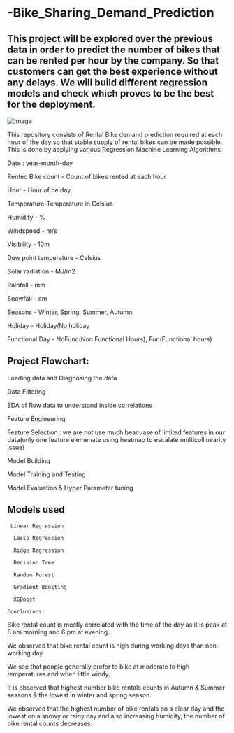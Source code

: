 # -Bike_Sharing_Demand_Prediction
## This project will be explored over the previous data in order to predict the number of bikes that can be rented per hour by the company. So that customers can get the best experience without any delays. We will build different regression models and check which proves to be the best for the deployment.

![image](https://user-images.githubusercontent.com/106463464/210526981-5a56dadc-38a3-4bf0-b4c7-610faa760a2c.png)

This repository consists of Rental Bike demand prediction required at each hour of the day so that stable supply of rental bikes can be made possible. This is done by applying various Regression Machine Learning Algorithms.

Date : year-month-day

Rented Bike count - Count of bikes rented at each hour

Hour - Hour of he day

Temperature-Temperature in Celsius

Humidity - %

Windspeed - m/s

Visibility - 10m

Dew point temperature - Celsius

Solar radiation - MJ/m2

Rainfall - mm

Snowfall - cm

Seasons - Winter, Spring, Summer, Autumn

Holiday - Holiday/No holiday

Functional Day - NoFunc(Non Functional Hours), Fun(Functional hours)


## Project Flowchart:
 Loading data and Diagnosing the data
 
 Data Filtering
 
 EDA of Row data to understand inside correlations
 
 Feature Engineering
 
 Feature Selection : we are not use much beacuase of limited features in our data(only one feature elemenate using heatmap to escalate multicollinearity  issue)
 
 Model Building
 
 Model Training and Testing
 
 Model Evaluation  & Hyper Parameter tuning
  
  
  ## Models used
     Linear Regression
     
      Lasso Regression
      
      Ridge Regression
      
      Decision Tree
      
      Random Forest
      
      Gradient Boosting
      
      XGBoost
      
    Conclusions:

Bike rental count is mostly correlated with the time of the day as it is peak at 8 am morning and 6 pm at evening.


We observed that bike rental count is high during working days than non-working day.


We see that people generally prefer to bike at moderate to high temperatures and when little windy.


It is observed that highest number bike rentals counts in Autumn & Summer seasons & the lowest in winter and spring season.


We observed that the highest number of bike rentals on a clear day and the lowest on a snowy or rainy day and also increasing humidity, the number of bike rental counts decreases.

